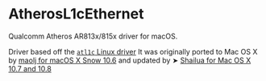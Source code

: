# AtherosL1cEthernet
Qualcomm Atheros AR813x/815x driver for macOS.

Driver based off the [`atl1c` Linux driver](https://github.com/torvalds/linux/tree/master/drivers/net/ethernet/atheros/atl1c)
It was originally ported to Mac OS X by [maolj for macOS X Snow 10.6](https://code.google.com/archive/p/iats/downloads) and updated by ➤ [Shailua for Mac OS X 10.7 and 10.8](https://code.google.com/archive/p/iats/)

